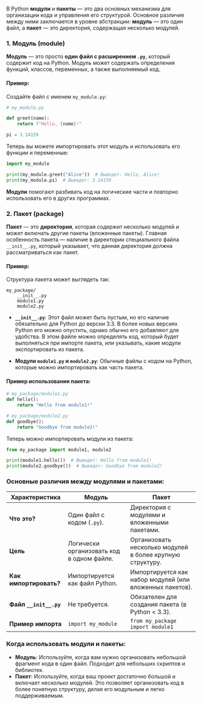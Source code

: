 В Python **модули** и **пакеты** — это два основных механизма для организации кода и управления его структурой. Основное различие между ними заключается в уровне абстракции: **модуль** — это один файл, а **пакет** — это директория, содержащая несколько модулей.

### 1. **Модуль (module)**

**Модуль** — это просто **один файл с расширением `.py`**, который содержит код на Python. Модуль может содержать определения функций, классов, переменных, а также выполняемый код.

#### Пример:

Создайте файл с именем `my_module.py`:

```python
# my_module.py

def greet(name):
    return f"Hello, {name}!"

pi = 3.14159
```

Теперь вы можете импортировать этот модуль и использовать его функции и переменные:

```python
import my_module

print(my_module.greet("Alice"))  # Выведет: Hello, Alice!
print(my_module.pi)  # Выведет: 3.14159
```

**Модули** помогают разбивать код на логические части и повторно использовать его в других программах.

### 2. **Пакет (package)**

**Пакет** — это **директория**, которая содержит несколько модулей и может включать другие пакеты (вложенные пакеты). Главная особенность пакета — наличие в директории специального файла `__init__.py`, который указывает, что данная директория должна рассматриваться как пакет. 

#### Пример:

Структура пакета может выглядеть так:

```
my_package/
    __init__.py
    module1.py
    module2.py
```

- **`__init__.py`**: Этот файл может быть пустым, но его наличие обязательно для Python до версии 3.3. В более новых версиях Python его можно опустить, однако обычно его добавляют для удобства. В этом файле можно определять код, который будет выполняться при импорте пакета, или указывать, какие модули экспортировать из пакета.
  
- **Модули `module1.py` и `module2.py`**: Обычные файлы с кодом на Python, которые можно импортировать как часть пакета.

#### Пример использования пакета:

```python
# my_package/module1.py
def hello():
    return "Hello from module1!"

# my_package/module2.py
def goodbye():
    return "Goodbye from module2!"
```

Теперь можно импортировать модули из пакета:

```python
from my_package import module1, module2

print(module1.hello())  # Выведет: Hello from module1!
print(module2.goodbye())  # Выведет: Goodbye from module2!
```

### Основные различия между модулями и пакетами:

| Характеристика           | Модуль                                      | Пакет                                                      |
|--------------------------|---------------------------------------------|------------------------------------------------------------|
| **Что это?**              | Один файл с кодом (`.py`).                  | Директория с модулями и вложенными пакетами.                |
| **Цель**                  | Логически организовать код в одном файле.   | Организовать несколько модулей в более крупную структуру.   |
| **Как импортировать?**    | Импортируется как файл Python.              | Импортируется как набор модулей (или вложенных пакетов).     |
| **Файл `__init__.py`**    | Не требуется.                               | Обязателен для создания пакета (в Python < 3.3).            |
| **Пример импорта**        | `import my_module`                         | `from my_package import module1`                            |

### Когда использовать модули и пакеты:
- **Модуль**: Используйте, когда вам нужно организовать небольшой фрагмент кода в один файл. Подходит для небольших скриптов и библиотек.
- **Пакет**: Используйте, когда ваш проект достаточно большой и включает несколько модулей. Это позволяет организовать код в более понятную структуру, делая его модульным и легко поддерживаемым.